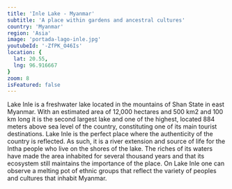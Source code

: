 ```yaml
---
title: 'Inle Lake - Myanmar'
subtitle: 'A place within gardens and ancestral cultures'
country: 'Myanmar'
region: 'Asia'
image: 'portada-lago-inle.jpg'
youtubeId: '-ZfPK_O46Is'
location: {
  lat: 20.55,
  lng: 96.916667
}
zoom: 8
isFeatured: false
---
```


Lake Inle is a freshwater lake located in the mountains of Shan State in east Myanmar. With an estimated area of 12,000 hectares and 500 km2 and 100 km long it is the second largest lake and one of the highest, located 884 meters above sea level of the country, constituting one of its main tourist destinations. Lake Inle is the perfect place where the authenticity of the country is reflected. As such, it is a river extension and source of life for the Intha people who live on the shores of the lake. The riches of its waters have made the area inhabited for several thousand years and that its ecosystem still maintains the importance of the place. On Lake Inle one can observe a melting pot of ethnic groups that reflect the variety of peoples and cultures that inhabit Myanmar.